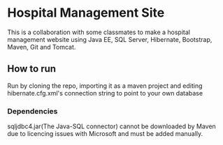 # Hospital Management Site

This is a collaboration with some classmates to make a hospital management website using Java EE, SQL Server, Hibernate, Bootstrap, Maven, Git and Tomcat.

<h2>How to run</h2>
Run by cloning the repo, importing it as a maven project and editing hibernate.cfg.xml's connection string to point to your own database

<h3>Dependencies</h3>
sqljdbc4.jar(The Java-SQL connector) cannot be downloaded by Maven due to licencing issues with Microsoft and must be added manually.
